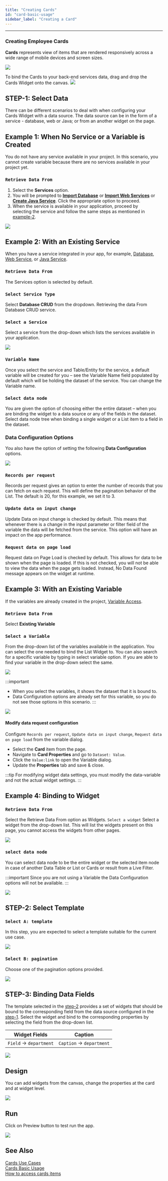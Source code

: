 ```yaml
---
title: "Creating Cards"
id: "card-basic-usage"
sidebar_label: "Creating a Card"
---
```

---
### Creating Employee Cards

**Cards** represents view of items that are rendered responsively across a wide range of mobile devices and screen sizes.

[![](/learn/assets/cards_basic_run.png)](/learn/assets/cards_basic_run.png)

To bind the Cards to your back-end services data, drag and drop the Cards Widget onto the canvas. [![](/learn/assets/cards_sel.png)](/learn/assets/cards_sel.png)

## STEP-1: Select Data

There can be different scenarios to deal with when configuring your Cards Widget with a data source. The data source can be in the form of a service - database, web or Java; or from an another widget on the page.

## Example 1: When No Service or a Variable is Created
You do not have any service available in your project. In this scenario, you cannot create variable because there are no services available in your project yet. 
    
### `Retrieve Data From` 
1. Select the **Services** option. 
2. You will be prompted to **[Import Database](/learn/app-development/services/database-services/working-with-databases)** or **[Import Web Services](/learn/app-development/services/web-services/web-services)** or **[Create Java Service](/learn/app-development/services/java-services/java-service/)**. Click the appropriate option to proceed.
2. When the service is available in your application, proceed by selecting the service and follow the same steps as mentioned in [example-2](#example-2-with-an-existing-service).  
    
[![](/learn/assets/cards_basic_data1.png)](/learn/assets/cards_basic_data1.png)  

## Example 2: With an Existing Service 
When you have a service integrated in your app, for example, [Database](/learn/app-development/services/database-services/working-with-databases/), [Web Service](/learn/app-development/services/web-services/web-services), or [Java Service](/learn/app-development/services/java-services/java-service/).

### `Retrieve Data From` 
The Services option is selected by default.  

### `Select Service Type` 
Select **Database CRUD** from the dropdown. Retrieving the data From Database CRUD service.
### `Select a Service`
Select a service from the drop-down which lists the services available in your application. 

[![](/learn/assets/cards_basic_data2_1.png)](/learn/assets/cards_basic_data2_1.png)

### `Variable Name`

Once you select the service and Table/Entity for the service, a default variable will be created for you – see the Variable Name field populated by default which will be holding the dataset of the service. You can change the Variable name.
### `Select data node`

You are given the option of choosing either the entire dataset – when you are binding the widget to a data source or any of the fields in the dataset. Select data node tree when binding a single widget or a List item to a field in the dataset.

### Data Configuration Options
You also have the option of setting the following **Data Configuration** options.

[![](/learn/assets/cards_basic_data2_2.png)](/learn/assets/cards_basic_data2_2.png)
        
### `Records per request`
Records per request gives an option to enter the number of records that you can fetch on each request. This will define the pagination behavior of the List. The default is 20, for this example, we set it to 3.
### `Update data on input change`
Update Data on input change is checked by default. This means that whenever there is a change in the input parameter or filter field of the variable the data will be fetched from the service. This option will have an impact on the app performance.
### `Request data on page load`
Request data on Page Load is checked by default. This allows for data to be shown when the page is loaded. If this is not checked, you will not be able to view the data when the page gets loaded. Instead, No Data Found message appears on the widget at runtime.
        
## Example 3: With an Existing Variable

If the variables are already created in the project, [Variable Access](/learn/assets/var_sel.png).
    
### `Retrieve Data From` 
Select **Existing Variable**
### `Select a Variable`
From the drop-down list of the variables available in the application. You can select the one needed to bind the List Widget to. You can also search for a specific variable by typing in select variable option. If you are able to find your variable in the drop-down select the same. 

[![](/learn/assets/cards_basic_data3_1.png)](/learn/assets/cards_basic_data3_1.png)

:::important
- When you select the variables, it shows the dataset that it is bound to.
- Data Configuration options are already set for this variable, so you do not see those options in this scenario. 
:::

[![](/learn/assets/cards_basic_data3_2.png)](/learn/assets/cards_basic_data3_2.png)

#### Modify data request configuration

Configure `Records per request`, `Update data on input change`, `Request data on page load` from the variable dialog.

- Select the **Card** item from the page. 
- Navigate to **Card Properties** and go to `Dataset: Value`.
- Click the `Value:link` to open the Variable dialog.
- Update the **Properties** tab and save & close. 

:::tip
For modifying widget data settings, you must modify the data-variable and not the actual widget settings.
::: 

## Example 4: Binding to Widget
    
### `Retrieve Data From`
Select the Retrieve Data From option as Widgets.
`Select a widget`
Select a widget from the drop-down list. This will list the widgets present on this page, you cannot access the widgets from other pages. 

[![](/learn/assets/cards_basic_data4_1.png)](/learn/assets/cards_basic_data4_1.png)

### `select data node`
You can select data node to be the entire widget or the selected item node in case of another Data Table or List or Cards or result from a Live Filter.

:::important
Since you are not using a Variable the Data Configuration options will not be available.
:::
    
[![](/learn/assets/cards_basic_data4_2.png)](/learn/assets/cards_basic_data4_2.png)

## STEP-2: Select Template

### `Select A: template`
In this step, you are expected to select a template suitable for the current use case. 

[![](/learn/assets/Card_template.png)](/learn/assets/Card_template.png)

### `Select B: pagination`
Choose one of the pagination options provided. 

[![](/learn/assets/Card_pag.png)](/learn/assets/Card_pag.png)

## STEP-3: Binding Data Fields

The template selected in the [step-2](#select-a-template) provides a set of widgets that should be bound to the corresponding field from the data source configured in the [step-1](#step-1-select-data). Select the widget and bind to the corresponding properties by selecting the field from the drop-down list. 

|Widget Fields| Caption|
|--|--|
| `Field` -> `department` | `Caption` -> `department` | 


[![](/learn/assets/cards_basic_fields.png)](/learn/assets/cards_basic_fields.png)

## Design

You can add widgets from the canvas, change the properties at the card and at widget level.

[![](/learn/assets/cards_basic_design.png)](/learn/assets/cards_basic_design.png)

## Run

Click on Preview button to test run the app.

[![](https://www.wavemaker.com../../../../assets/cards_basic_run.png)](https://www.wavemaker.com../../../../assets/cards_basic_run.png)


## See Also

[Cards Use Cases](/learn/app-development/widgets/datalive/cards/card-use-cases/)  
[Cards Basic Usage](/learn/app-development/widgets/datalive/cards/card-basic-usage/)  
[How to access cards items](/learn/how-tos/capturing-card-items/)  
